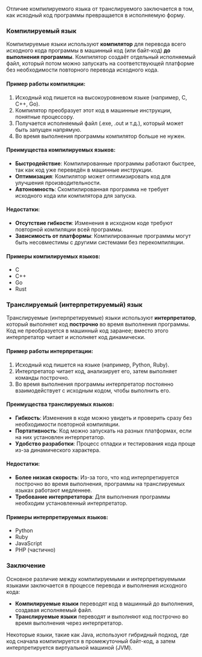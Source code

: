 Отличие компилируемого языка от транслируемого заключается в том, как исходный код программы превращается в исполняемую форму.

### Компилируемый язык
Компилируемые языки используют **компилятор** для перевода всего исходного кода программы в машинный код (или байт-код) **до выполнения программы**. Компилятор создаёт отдельный исполняемый файл, который потом можно запускать на соответствующей платформе без необходимости повторного перевода исходного кода.

#### Пример работы компиляции:
1. Исходный код пишется на высокоуровневом языке (например, C, C++, Go).
2. Компилятор преобразует этот код в машинные инструкции, понятные процессору.
3. Получается исполняемый файл (.exe, .out и т.д.), который может быть запущен напрямую.
4. Во время выполнения программы компилятор больше не нужен.

#### Преимущества компилируемых языков:
- **Быстродействие**: Компилированные программы работают быстрее, так как код уже переведён в машинные инструкции.
- **Оптимизация**: Компилятор может оптимизировать код для улучшения производительности.
- **Автономность**: Скомпилированная программа не требует исходного кода или компилятора для запуска.

#### Недостатки:
- **Отсутствие гибкости**: Изменения в исходном коде требуют повторной компиляции всей программы.
- **Зависимость от платформы**: Компилированные программы могут быть несовместимы с другими системами без перекомпиляции.

#### Примеры компилируемых языков:
- C
- C++
- Go
- Rust

### Транслируемый (интерпретируемый) язык
Транслируемые (интерпретируемые) языки используют **интерпретатор**, который выполняет код **построчно** во время выполнения программы. Код не преобразуется в машинный код заранее; вместо этого интерпретатор читает и исполняет код динамически.

#### Пример работы интерпретации:
1. Исходный код пишется на языке (например, Python, Ruby).
2. Интерпретатор читает код, анализирует его, затем выполняет команды построчно.
3. Во время выполнения программы интерпретатор постоянно взаимодействует с исходным кодом, чтобы выполнить его.

#### Преимущества транслируемых языков:
- **Гибкость**: Изменения в коде можно увидеть и проверить сразу без необходимости повторной компиляции.
- **Портативность**: Код можно запускать на разных платформах, если на них установлен интерпретатор.
- **Удобство разработки**: Процесс отладки и тестирования кода проще из-за динамического характера.

#### Недостатки:
- **Более низкая скорость**: Из-за того, что код интерпретируется построчно во время выполнения, программы на транслируемых языках работают медленнее.
- **Требование интерпретатора**: Для выполнения программы необходим установленный интерпретатор.

#### Примеры интерпретируемых языков:
- Python
- Ruby
- JavaScript
- PHP (частично)

### Заключение
Основное различие между компилируемыми и интерпретируемыми языками заключается в процессе перевода и выполнения исходного кода:
- **Компилируемые языки** переводят код в машинный до выполнения, создавая исполняемый файл.
- **Транслируемые языки** переводят и выполняют код построчно во время выполнения через интерпретатор.

Некоторые языки, такие как Java, используют гибридный подход, где код сначала компилируется в промежуточный байт-код, а затем интерпретируется виртуальной машиной (JVM).